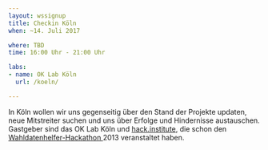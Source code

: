 ```yaml
---
layout: wssignup
title: Checkin Köln
when: ~14. Juli 2017

where: TBD
time: 16:00 Uhr - 21:00 Uhr 

labs:
- name: OK Lab Köln
  url: /koeln/

---
```


In Köln wollen wir uns gegenseitig über den Stand der Projekte updaten, neue Mitstreiter suchen und uns über Erfolge und Hindernisse austauschen. Gastgeber sind das OK Lab Köln und <a href="http://hackinstitute">hack.institute</a>, die schon den <a href="http://wahldatenhelfer.de">Wahldatenhelfer-Hackathon </a>2013 veranstaltet haben.
